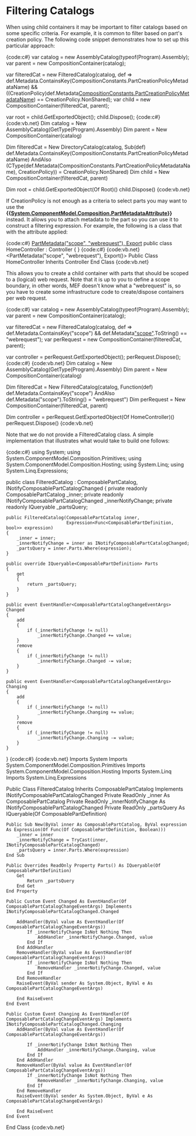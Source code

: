# Filtering Catalogs

When using child containers it may be important to filter catalogs based on some specific criteria. For example, it is common to filter based on part's creation policy. The following code snippet demonstrates how to set up this particular approach:

{code:c#}
var catalog = new AssemblyCatalog(typeof(Program).Assembly);
var parent = new CompositionContainer(catalog);

var filteredCat = new FilteredCatalog(catalog,
    def => def.Metadata.ContainsKey(CompositionConstants.PartCreationPolicyMetadataName) &&
    ((CreationPolicy)def.Metadata[CompositionConstants.PartCreationPolicyMetadataName](CompositionConstants.PartCreationPolicyMetadataName)) == CreationPolicy.NonShared);
var child = new CompositionContainer(filteredCat, parent);

var root = child.GetExportedObject<Root>();
child.Dispose();
{code:c#}
{code:vb.net}
Dim catalog = New AssemblyCatalog(GetType(Program).Assembly) 
Dim parent = New CompositionContainer(catalog) 

Dim filteredCat = New DirectoryCatalog(catalog, Sub(def) def.Metadata.ContainsKey(CompositionConstants.PartCreationPolicyMetadataName) AndAlso (CType(def.Metadata(CompositionConstants.PartCreationPolicyMetadataName), CreationPolicy)) = CreationPolicy.NonShared) 
Dim child = New CompositionContainer(filteredCat, parent) 

Dim root = child.GetExportedObject(Of Root)() 
child.Dispose()
{code:vb.net}

If CreationPolicy is not enough as a criteria to select parts you may want to use the **{{[System.ComponentModel.Composition.PartMetadataAttribute](System.ComponentModel.Composition.PartMetadataAttribute)}}** instead. It allows you to attach metadata to the part so you can use it to construct a filtering expression. For example, the following is a class that with the attribute applied:

{code:c#}
[PartMetadata("scope", "webrequest"), Export](PartMetadata(_scope_,-_webrequest_),-Export)
public class HomeController : Controller
{
} 
{code:c#}
{code:vb.net}
<PartMetadata("scope", "webrequest"), Export()>
Public Class HomeController
    Inherits Controller
End Class
{code:vb.net}

This allows you to create a child container with parts that should be scoped to a (logical) web request. Note that it is up to you to define a scope boundary, in other words, MEF doesn't know what a "webrequest" is, so you have to create some infrastructure code to create/dispose containers per web request.

{code:c#}
var catalog = new AssemblyCatalog(typeof(Program).Assembly);
var parent = new CompositionContainer(catalog);

var filteredCat = new FilteredCatalog(catalog,
    def => def.Metadata.ContainsKey("scope") &&
    def.Metadata["scope"](_scope_).ToString() == "webrequest");
var perRequest = new CompositionContainer(filteredCat, parent);

var controller = perRequest.GetExportedObject<HomeController>();
perRequest.Dispose();
{code:c#}
{code:vb.net}
Dim catalog = New AssemblyCatalog(GetType(Program).Assembly) 
Dim parent = New CompositionContainer(catalog) 

Dim filteredCat = New FilteredCatalog(catalog, Function(def) def.Metadata.ContainsKey("scope") AndAlso def.Metadata("scope").ToString() = "webrequest")
Dim perRequest = New CompositionContainer(filteredCat, parent) 

Dim controller = perRequest.GetExportedObject(Of HomeController)() 
perRequest.Dispose()
{code:vb.net}

Note that we do not provide a FilteredCatalog class. A simple implementation that illustrates what would take to build one follows:

{code:c#}
using System;
using System.ComponentModel.Composition.Primitives;
using System.ComponentModel.Composition.Hosting;
using System.Linq;
using System.Linq.Expressions;

public class FilteredCatalog : ComposablePartCatalog, INotifyComposablePartCatalogChanged
{
    private readonly ComposablePartCatalog _inner;
    private readonly INotifyComposablePartCatalogChanged _innerNotifyChange;
    private readonly IQueryable<ComposablePartDefinition> _partsQuery;

    public FilteredCatalog(ComposablePartCatalog inner,
                           Expression<Func<ComposablePartDefinition, bool>> expression)
    {
        _inner = inner;
        _innerNotifyChange = inner as INotifyComposablePartCatalogChanged;
        _partsQuery = inner.Parts.Where(expression);
    }

    public override IQueryable<ComposablePartDefinition> Parts
    {
        get
        {
            return _partsQuery;
        }
    }

    public event EventHandler<ComposablePartCatalogChangeEventArgs> Changed
    {
        add
        {
            if (_innerNotifyChange != null)
                _innerNotifyChange.Changed += value;
        }
        remove
        {
            if (_innerNotifyChange != null)
                _innerNotifyChange.Changed -= value;
        }
    }

    public event EventHandler<ComposablePartCatalogChangeEventArgs> Changing
    {
        add
        {
            if (_innerNotifyChange != null)
                _innerNotifyChange.Changing += value;
        }
        remove
        {
            if (_innerNotifyChange != null)
                _innerNotifyChange.Changing -= value;
        }
    }
}
{code:c#}
{code:vb.net}
Imports System
Imports System.ComponentModel.Composition.Primitives
Imports System.ComponentModel.Composition.Hosting
Imports System.Linq
Imports System.Linq.Expressions

Public Class FilteredCatalog
    Inherits ComposablePartCatalog
    Implements INotifyComposablePartCatalogChanged
    Private ReadOnly _inner As ComposablePartCatalog
    Private ReadOnly _innerNotifyChange As INotifyComposablePartCatalogChanged
    Private ReadOnly _partsQuery As IQueryable(Of ComposablePartDefinition) 

    Public Sub New(ByVal inner As ComposablePartCatalog, ByVal expression As Expression(Of Func(Of ComposablePartDefinition, Boolean))) 
        _inner = inner
        _innerNotifyChange = TryCast(inner, INotifyComposablePartCatalogChanged) 
        _partsQuery = inner.Parts.Where(expression) 
    End Sub

    Public Overrides ReadOnly Property Parts() As IQueryable(Of ComposablePartDefinition) 
        Get
            Return _partsQuery
        End Get
    End Property

    Public Custom Event Changed As EventHandler(Of ComposablePartCatalogChangeEventArgs) Implements INotifyComposablePartCatalogChanged.Changed 

        AddHandler(ByVal value As EventHandler(Of ComposablePartCatalogChangeEventArgs)) 
            If _innerNotifyChange IsNot Nothing Then
                AddHandler _innerNotifyChange.Changed, value
            End If
        End AddHandler
        RemoveHandler(ByVal value As EventHandler(Of ComposablePartCatalogChangeEventArgs)) 
            If _innerNotifyChange IsNot Nothing Then
                RemoveHandler _innerNotifyChange.Changed, value
            End If
        End RemoveHandler
        RaiseEvent(ByVal sender As System.Object, ByVal e As ComposablePartCatalogChangeEventArgs) 

        End RaiseEvent
    End Event

    Public Custom Event Changing As EventHandler(Of ComposablePartCatalogChangeEventArgs) Implements INotifyComposablePartCatalogChanged.Changing
        AddHandler(ByVal value As EventHandler(Of ComposablePartCatalogChangeEventArgs)) 

            If _innerNotifyChange IsNot Nothing Then
                AddHandler _innerNotifyChange.Changing, value
            End If
        End AddHandler
        RemoveHandler(ByVal value As EventHandler(Of ComposablePartCatalogChangeEventArgs)) 
            If _innerNotifyChange IsNot Nothing Then
                RemoveHandler _innerNotifyChange.Changing, value
            End If
        End RemoveHandler
        RaiseEvent(ByVal sender As System.Object, ByVal e As ComposablePartCatalogChangeEventArgs) 

        End RaiseEvent
    End Event
End Class
{code:vb.net}

